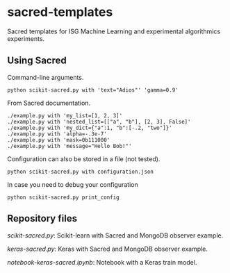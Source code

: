 # sacred-templates

Sacred templates for ISG Machine Learning and experimental algorithmics experiments. 

## Using Sacred

Command-line arguments.

```
python scikit-sacred.py with 'text="Adios"' 'gamma=0.9'
```

From Sacred documentation.

```
./example.py with 'my_list=[1, 2, 3]'
./example.py with 'nested_list=[["a", "b"], [2, 3], False]'
./example.py with 'my_dict={"a":1, "b":[-.2, "two"]}'
./example.py with 'alpha=-.3e-7'
./example.py with 'mask=0b111000'
./example.py with 'message="Hello Bob!"'
```

Configuration can also be stored in a file (not tested).

```
python scikit-sacred.py with configuration.json
```

In case you need to debug your configuration

```
python scikit-sacred.py print_config
```
## Repository files

*scikit-sacred.py*: Scikit-learn with Sacred and MongoDB observer example.

*keras-sacred.py*: Keras with Sacred and MongoDB observer example.

*notebook-keras-sacred.ipynb*: Notebook with a Keras train model.
